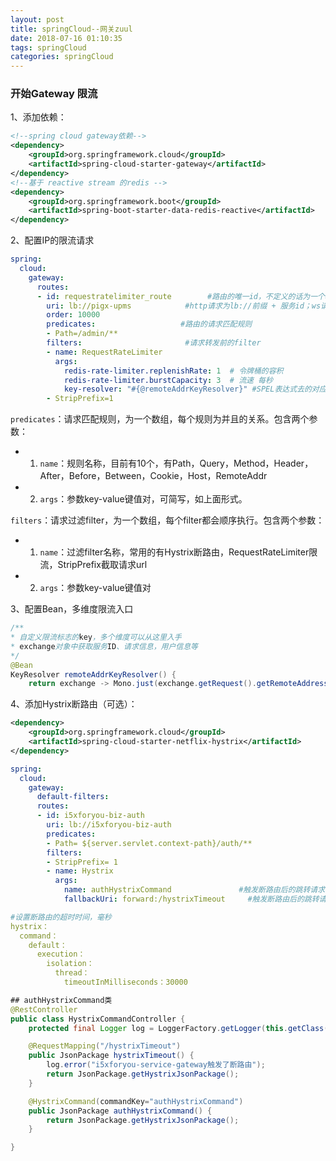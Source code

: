 ```yaml
---
layout: post
title: springCloud--网关zuul
date: 2018-07-16 01:10:35
tags: springCloud
categories: springCloud
---
```


### 开始Gateway 限流

1、添加依赖：
```xml
<!--spring cloud gateway依赖-->
<dependency>
    <groupId>org.springframework.cloud</groupId>
    <artifactId>spring-cloud-starter-gateway</artifactId>
</dependency>
<!--基于 reactive stream 的redis -->
<dependency>
    <groupId>org.springframework.boot</groupId>
    <artifactId>spring-boot-starter-data-redis-reactive</artifactId>
</dependency>
```

2、配置IP的限流请求
```yaml
spring:
  cloud:
    gateway:
      routes:
      - id: requestratelimiter_route        #路由的唯一id，不定义的话为一个uuid
        uri: lb://pigx-upms            #http请求为lb://前缀 + 服务id；ws请求为lb:ws://前缀 + 服务id；表示将请求负载到哪一个服务上
        order: 10000
        predicates:                   #路由的请求匹配规则
        - Path=/admin/**             
        filters:                       #请求转发前的filter
        - name: RequestRateLimiter
          args:
            redis-rate-limiter.replenishRate: 1  # 令牌桶的容积
            redis-rate-limiter.burstCapacity: 3  # 流速 每秒
            key-resolver: "#{@remoteAddrKeyResolver}" #SPEL表达式去的对应的bean
        - StripPrefix=1
```

<!-- more -->

`predicates`：请求匹配规则，为一个数组，每个规则为并且的关系。包含两个参数：

 - 1. `name`：规则名称，目前有10个，有Path，Query，Method，Header，After，Before，Between，Cookie，Host，RemoteAddr  
 - 2. `args`：参数key-value键值对，可简写，如上面形式。

`filters`：请求过滤filter，为一个数组，每个filter都会顺序执行。包含两个参数： 
- 1. `name`：过滤filter名称，常用的有Hystrix断路由，RequestRateLimiter限流，StripPrefix截取请求url 
- 2. `args`：参数key-value键值对

3、配置Bean，多维度限流入口

```java
/**
* 自定义限流标志的key，多个维度可以从这里入手
* exchange对象中获取服务ID、请求信息，用户信息等
*/
@Bean
KeyResolver remoteAddrKeyResolver() {
    return exchange -> Mono.just(exchange.getRequest().getRemoteAddress().getHostName());
```

4、添加Hystrix断路由（可选）：
```xml
<dependency>
    <groupId>org.springframework.cloud</groupId>
    <artifactId>spring-cloud-starter-netflix-hystrix</artifactId>
</dependency>
```

```yaml
spring:
  cloud:
    gateway:
      default-filters:
      routes:
      - id: i5xforyou-biz-auth
        uri: lb://i5xforyou-biz-auth
        predicates:
        - Path= ${server.servlet.context-path}/auth/**
        filters:
        - StripPrefix= 1
        - name: Hystrix
          args:
            name: authHystrixCommand               #触发断路由后的跳转请求
            fallbackUri: forward:/hystrixTimeout     #触发断路由后的跳转请求url

#设置断路由的超时时间，毫秒
hystrix：
  command：
	default：
	  execution：
		isolation：
		  thread：
		    timeoutInMilliseconds：30000
```
```java
## authHystrixCommand类
@RestController
public class HystrixCommandController {
    protected final Logger log = LoggerFactory.getLogger(this.getClass());

    @RequestMapping("/hystrixTimeout")
    public JsonPackage hystrixTimeout() {
        log.error("i5xforyou-service-gateway触发了断路由");
        return JsonPackage.getHystrixJsonPackage();
    }

    @HystrixCommand(commandKey="authHystrixCommand")
    public JsonPackage authHystrixCommand() {
        return JsonPackage.getHystrixJsonPackage();
    }

}
```





